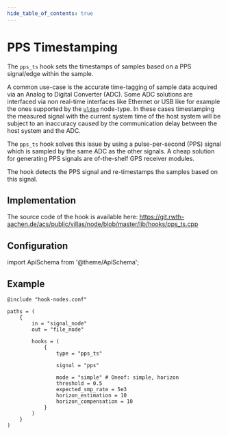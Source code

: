 ```yaml
---
hide_table_of_contents: true
---
```


# PPS Timestamping

The `pps_ts` hook sets the timestamps of samples based on a PPS signal/edge within the sample.

A common use-case is the accurate time-tagging of sample data acquired via an Analog to Digital Converter (ADC).
Some ADC solutions are interfaced via non real-time interfaces like Ethernet or USB like for example the ones supported by the [`uldaq`](../nodes/uldaq.md) node-type.
In these cases timestamping the measured signal with the current system time of the host system will be subject to an inaccuracy caused by the communication delay between the host system and the ADC.

The `pps_ts` hook solves this issue by using a pulse-per-second (PPS) signal which is sampled by the same ADC as the other signals.
A cheap solution for generating PPS signals are of-the-shelf GPS receiver modules.

The hook detects the PPS signal and re-timestamps the samples based on this signal. 


## Implementation

The source code of the hook is available here:
https://git.rwth-aachen.de/acs/public/villas/node/blob/master/lib/hooks/pps_ts.cpp

## Configuration

import ApiSchema from '@theme/ApiSchema';

<ApiSchema example pointer="#/components/schemas/pps_ts" />

## Example

``` url="external/node/etc/examples/hooks/pps_ts.conf" title="node/etc/examples/hooks/pps_ts.conf"
@include "hook-nodes.conf"

paths = (
	{
		in = "signal_node"
		out = "file_node"

		hooks = (
			{
				type = "pps_ts"

				signal = "pps"

				mode = "simple" # Oneof: simple, horizon
				threshold = 0.5
				expected_smp_rate = 5e3
				horizon_estimation = 10
				horizon_compensation = 10
			}
		)
	}
)
```
